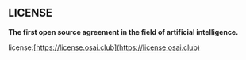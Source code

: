 ## LICENSE
**The first open source agreement in the field of artificial intelligence.**

license:[https://license.osai.club](https://license.osai.club)
